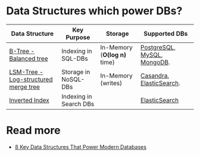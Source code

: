 # Data Structures which power DBs?

| Data Structure                                                        | Key Purpose            | Storage                       | Supported DBs                                                                                                             |
|-----------------------------------------------------------------------|------------------------|-------------------------------|---------------------------------------------------------------------------------------------------------------------------|
| [B-Tree - Balanced tree](BTree.md)                                    | Indexing in SQL-DBs    | In-Memory (**O(log n)** time) | [PostgreSQL, MySQL](../7_SQL-Databases/Readme.md), [MongoDB](../10_Document-Databases/MongoAtlas/Readme.md).              |
| [LSM-Tree - Log-structured merge tree](LSMTree.md)                    | Storage in NoSQL-DBs   | In-Memory (writes)            | [Casandra](../11_WideColumn-Databases/ApacheCasandra.md), [ElasticSearch](../9_Search-Databases/ElasticSearch/Readme.md). |
| [Inverted Index](../../9_Search-Databases/Internals/InvertedIndex.md) | Indexing in Search DBs |                               | [ElasticSearch](../9_Search-Databases/ElasticSearch/Readme.md)                                                            |

# Read more
- [8 Key Data Structures That Power Modern Databases](https://www.youtube.com/watch?v=W_v05d_2RTo)